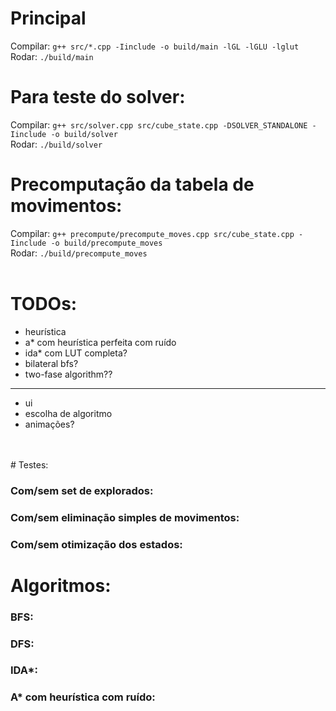 # Principal
Compilar: `g++ src/*.cpp -Iinclude -o build/main -lGL -lGLU -lglut`\
Rodar: `./build/main`  
# Para teste do solver:
Compilar: `g++ src/solver.cpp src/cube_state.cpp -DSOLVER_STANDALONE -Iinclude -o build/solver`\
Rodar: `./build/solver`  
# Precomputação da tabela de movimentos:
Compilar: `g++ precompute/precompute_moves.cpp src/cube_state.cpp -Iinclude -o build/precompute_moves`\
Rodar: `./build/precompute_moves`
<br/>
<br/>
# TODOs:
- heurística
- a* com heurística perfeita com ruído
- ida* com LUT completa?
- bilateral bfs?
- two-fase algorithm??
---
- ui
- escolha de algoritmo
- animações?
<br/>
<br/>
# Testes:

### Com/sem set de explorados:

### Com/sem eliminação simples de movimentos:

### Com/sem otimização dos estados:


# Algoritmos:

### BFS:

### DFS:

### IDA*:

### A* com heurística com ruído: